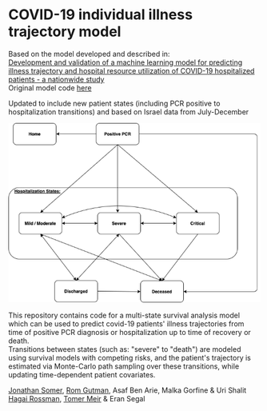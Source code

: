 # COVID-19 individual illness trajectory model  

Based on the model developed and described in:  
[Development and validation of a machine learning model for predicting illness trajectory and hospital resource utilization of COVID-19 hospitalized patients - a nationwide study](https://www.medrxiv.org/content/10.1101/2020.09.04.20185645v2)  
Original model code [here](https://github.com/JonathanSomer/covid-19-multi-state-model-wave2)

Updated to include new patient states (including PCR positive to hospitalization transitions) and based on Israel data from July-December

![](states_wave2.png)

This repository contains code for a multi-state survival analysis model which can be used to predict covid-19 patients' illness trajectories from time of positive PCR diagnosis or hospitalization up to time of recovery or death.  
Transitions between states (such as: "severe" to "death") are modeled using survival models with competing risks, and the patient's trajectory is estimated via Monte-Carlo path sampling over these transitions, while updating time-dependent patient covariates.  

[Jonathan Somer](https://github.com/JonathanSomer), [Rom Gutman](https://github.com/RomGutman), Asaf Ben Arie, Malka Gorfine & Uri Shalit  
[Hagai Rossman](https://github.com/hrossman), [Tomer Meir](https://github.com/tomer1812) & Eran Segal
